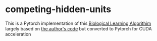 # competing-hidden-units

This is a Pytorch implementation of this [Biological Learning Algorithim](https://www.pnas.org/content/116/16/7723) largely based on [the author's code](https://github.com/DimaKrotov/Biological_Learning/blob/master/Unsupervised_learning_algorithm_MNIST.ipynb) but converted to Pytorch for CUDA acceleration
